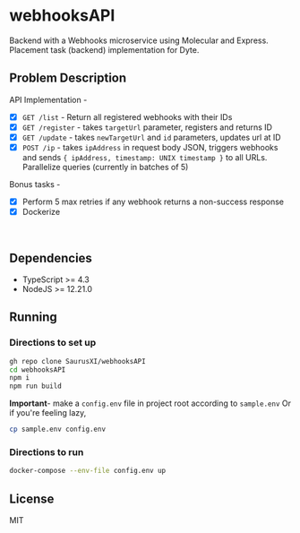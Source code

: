 # webhooksAPI

Backend with a Webhooks microservice using Molecular and Express. Placement task (backend) implementation for Dyte.

## Problem Description
API Implementation -
- [X]  `GET /list` - Return all registered webhooks with their IDs
- [X]  `GET /register` - takes `targetUrl` parameter, registers and returns ID
- [X]  `GET /update` - takes `newTargetUrl` and `id` parameters, updates url at ID
- [X]  `POST /ip` - takes `ipAddress` in request body JSON, triggers webhooks and sends `{ ipAddress, timestamp: UNIX timestamp }` to all URLs. Parallelize queries (currently in batches of 5)

Bonus tasks -
- [X] Perform 5 max retries if any webhook returns a non-success response
- [X] Dockerize

<br>

## Dependencies
 - TypeScript >= 4.3
 - NodeJS >= 12.21.0


## Running


### Directions to set up 
```bash
gh repo clone SaurusXI/webhooksAPI
cd webhooksAPI
npm i
npm run build
```

**Important**- make a `config.env` file in project root according to `sample.env`
Or if you're feeling lazy,
```bash
cp sample.env config.env
```
### Directions to run

```bash
docker-compose --env-file config.env up
```

## License
MIT
